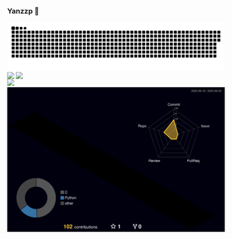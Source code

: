 ### Yanzzp 👋

<!--
**Yanzzp/Yanzzp** is a ✨ _special_ ✨ repository because its `README.md` (this file) appears on your GitHub profile.

Here are some ideas to get you started:

- 🔭 I’m currently working on ...
- 🌱 I’m currently learning ...
- 👯 I’m looking to collaborate on ...
- 🤔 I’m looking for help with ...
- 💬 Ask me about ...
- 📫 How to reach me: ...
- 😄 Pronouns: ...
- ⚡ Fun fact: ...
-->

<!-- dynamic typing effect 动态打字效果 -->

<picture>
  <source media="(prefers-color-scheme: dark)" srcset="https://raw.githubusercontent.com/Yanzzp/Yanzzp/output/github-contribution-grid-snake-dark.svg">
  <source media="(prefers-color-scheme: light)" srcset="https://raw.githubusercontent.com/Yanzzp/Yanzzp/output/github-contribution-grid-snake.svg">
  <img alt="github contribution grid snake animation" src="https://raw.githubusercontent.com/Yanzzp/Yanzzp/output/github-contribution-grid-snake.svg">
</picture>
<!--
<div align="center"><img src="https://cdn.jsdelivr.net/gh/Yanzzp/Yanzzp/assets/github-contribution-grid-snake.svg" /></div>
-->
<div class="center">
    <img align="center" src="https://github-readme-stats.vercel.app/api?username=Yanzzp&show_icons=true&theme=tokyonight" class="image" style="object-fit: cover;" />
     <img align="center" src="https://github-readme-stats.vercel.app/api/top-langs/?username=Yanzzp&layout=compact&theme=tokyonight" class="image" style="object-fit: cover;" />
</div>

<div >
    <img src="https://github-readme-activity-graph.vercel.app/graph?username=Yanzzp&theme=xcode" class="image"/>
    <img src="https://github.com/Yanzzp/Yanzzp/blob/main/profile-3d-contrib/profile-night-rainbow.svg" class="image"/>

</div>


